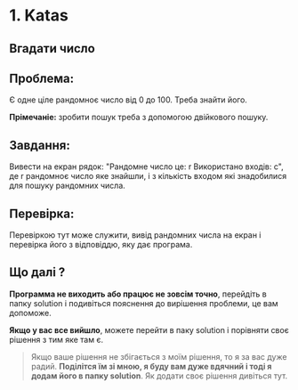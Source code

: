 # 1. Katas

## Вгадати число

## Проблема:

Є одне ціле рандомноє число від 0 до 100. Треба знайти його.

__Прімечаніе:__ зробити пошук треба з допомогою двійкового пошуку.

## Завдання:

Вивести на екран рядок: "Рандомне число це: r Використано входів: c", де r рандомноє число яке знайшли, і з кількість входом які знадобилися для пошуку рандомних числа.

## Перевірка:

Перевіркою тут може служити, вивід рандомних числа на екран і перевірка його з відповіддю, яку дає програма.

## Що далі ?

__Программа не виходить або працює не зовсім точно__, перейдіть в папку solution і подивіться пояснення до вирішення проблеми, це вам допоможе.

__Якщо у вас все вийшло__, можете перейти в паку solution і порівняти своє рішення з тим яке там є.

> Якщо ваше рішення не збігається з моїм рішення, то я за вас дуже радий. __Поділітся їм зі мною, я буду вам дуже вдячний і тоді я додам його в папку solution__. Як додати своє рішення дивіться тут.
